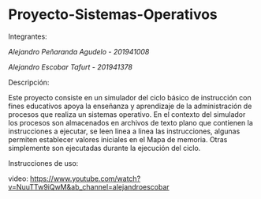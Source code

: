 # Proyecto-Sistemas-Operativos
Integrantes:

*Alejandro Peñaranda Agudelo - 201941008*

*Alejandro Escobar Tafurt    - 201941378*

Descripción:

Este proyecto consiste en un simulador del ciclo básico de instrucción con fines educativos apoya la enseñanza y aprendizaje de la administración de procesos que realiza un sistemas operativo. En el contexto del simulador los procesos son almacenados en archivos de texto plano que contienen la instrucciones a ejecutar, se leen linea a linea las instrucciones, algunas permiten establecer valores iniciales en el Mapa de memoria. Otras simplemente son ejecutadas durante la ejecución del ciclo. 

Instrucciones de uso:

video: https://www.youtube.com/watch?v=NuuTTw9iQwM&ab_channel=alejandroescobar
